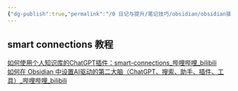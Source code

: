 ```yaml
---
{"dg-publish":true,"permalink":"/0 日记与提升/笔记技巧/obsidian/obsidian插件/第三方插件/AI插件/smart connections/","title":"smart connections","tags":["category/AI"]}
---
```



## smart connections 教程
[如何使用个人知识库的ChatGPT插件：smart-connections\_哔哩哔哩\_bilibili](https://www.bilibili.com/video/BV18o4y1s7BP/?vd_source=20cb3e7c6ad3d64f0eb2d763ff005080)  
[如何在 Obsidian 中设置AI驱动的第二大脑（ChatGPT、搜索、助手、插件、工具）\_哔哩哔哩\_bilibili](https://www.bilibili.com/video/BV1XX4y1J7gM/?buvid=XY630CE669F34078F341989B1EE06E60B0127&is_story_h5=false&mid=g8UDjEqHIS5oCexxb9oAEQ%3D%3D&p=1&plat_id=116&share_from=ugc&share_medium=android&share_plat=android&share_session_id=cf844fae-57d2-40ae-9f58-8bb890c5fc20&share_source=COPY&share_tag=s_i&timestamp=1690000163&unique_k=lw8CNwy&up_id=3493134570883845&vd_source=20cb3e7c6ad3d64f0eb2d763ff005080)